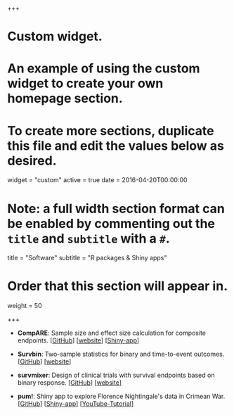 +++
# Custom widget.
# An example of using the custom widget to create your own homepage section.
# To create more sections, duplicate this file and edit the values below as desired.
widget = "custom"
active = true
date = 2016-04-20T00:00:00

# Note: a full width section format can be enabled by commenting out the `title` and `subtitle` with a `#`.
title = "Software"
subtitle = "R packages & Shiny apps"

# Order that this section will appear in.
weight = 50

+++



- **CompARE**: Sample size and effect size calculation for composite endpoints.
[[GitHub](https://github.com/CompARE-Composite/CompARE-package)]
[[website](https://compare-composite.github.io/CompARE-package/)]
[[Shiny-app](http://cinna.upc.edu:3838/compare/compareCover/)]

- **Survbin**: Two-sample statistics for binary and time-to-event outcomes. 
[[GitHub](https://github.com/MartaBofillRoig/SurvBin)]
[[website](https://martabofillroig.github.io/SurvBin/)]

- **survmixer**: Design of clinical trials with survival endpoints based on binary response. 
[[GitHub](https://github.com/MartaBofillRoig/survmixer)]
[[website](https://martabofillroig.github.io/survmixer/)]

- **pum!**: Shiny app to explore Florence Nightingale's data in Crimean War.
[[GitHub](https://github.com/pcastellanoescuder/PUM)]
[[Shiny-app](http://polcastellano.shinyapps.io/PUMapp)]
[[YouTube-Tutorial](https://youtu.be/rWRvbn9dW80)]